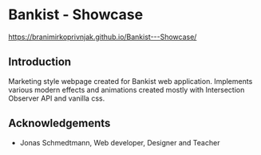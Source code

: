 # Bankist - Showcase

https://branimirkoprivnjak.github.io/Bankist---Showcase/

## Introduction
Marketing style webpage created for Bankist web application. Implements various modern effects and animations created mostly with Intersection Observer API and vanilla css. 

## Acknowledgements
* Jonas Schmedtmann, Web developer, Designer and Teacher
